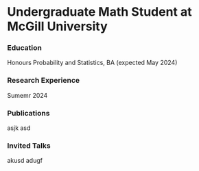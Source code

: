 # Undergraduate Math Student at McGill University

### Education
Honours Probability and Statistics, BA (expected May 2024)

### Research Experience 
Sumemr 2024

### Publications
asjk
asd

### Invited Talks 
akusd
adugf

